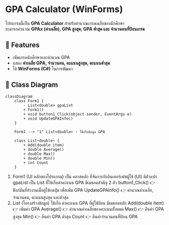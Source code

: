 # GPA Calculator (WinForms)

โปรแกรมนี้เป็น **GPA Calculator** สำหรับคำนวณเกรดเฉลี่ยของนักศึกษา  
สามารถคำนวณ **GPAx (ค่าเฉลี่ย), GPA สูงสุด, GPA ต่ำสุด และ จำนวนคนที่ป้อนเกรด**  

## 📌 Features
- เพิ่มเกรดนักศึกษาและคำนวณ GPA
- แสดง **ค่าเฉลี่ย GPA, จำนวนคน, คะแนนสูงสุด, คะแนนต่ำสุด**
- ใช้ **WinForms (C#)** ในการพัฒนา

## 📌 Class Diagram
```mermaid
classDiagram
    class Form1 {
        - List<double> gpaList
        + Form1()
        + void button1_Click(object sender, EventArgs e)
        + void UpdateGPAInfo()
    }

    Form1 --> "1" List<double> : ใช้เก็บข้อมูล GPA

    class List~double~ {
        + Add(double item)
        + double Average()
        + double Max()
        + double Min()
        + int Count
    }
```

 1. Form1 (UI หลักของโปรแกรม)
    เป็น คลาสหลัก ที่จัดการกับอินเทอร์เฟซผู้ใช้ (UI)
    มีตัวแปร gpaList เป็น List ที่ใช้เก็บค่าคะแนน GPA
    มีเมธอดสำคัญ 2 ตัว
    button1_Click() 👉 ฟังก์ชันที่ทำงานเมื่อผู้ใช้กดปุ่ม เพื่อเพิ่ม GPA
    UpdateGPAInfo() 👉 คำนวณค่าเฉลี่ย, จำนวนคน, คะแนนสูงสุด และต่ำสุด
 2. List<double> (โครงสร้างข้อมูล)
    ใช้เก็บ ค่าคะแนน GPA ที่ผู้ใช้ป้อน
    มีเมธอดหลัก
    Add(double item) 👉 เพิ่มค่า GPA
    Average() 👉 คำนวณค่าเฉลี่ยของคะแนนทั้งหมด
    Max() 👉 คืนค่า GPA สูงสุด
    Min() 👉 คืนค่า GPA ต่ำสุด
    Count 👉 คืนค่าจำนวนคนที่ป้อน GPA

